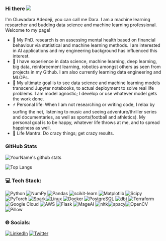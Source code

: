 ### Hi there ![](https://user-images.githubusercontent.com/18350557/176309783-0785949b-9127-417c-8b55-ab5a4333674e.gif)

<!--
**peter716/peter716** is a ✨ _special_ ✨ repository because its `README.md` (this file) appears on your GitHub profile.

Here are some ideas to get you started:

- 🔭 I’m currently working on ...
- 🌱 I’m currently learning ...
- 👯 I’m looking to collaborate on ...
- 🤔 I’m looking for help with ...
- 💬 Ask me about ...
- 📫 How to reach me: ...
- 😄 Pronouns: ...
- ⚡ Fun fact: ...
![Python](https://img.shields.io/badge/python-3670A0?style=flat&logo=python&logoColor=ffdd54) ![AWS](https://img.shields.io/badge/AWS-%23FF9900.svg?style=flat&logo=amazon-aws&logoColor=white) ![Google Cloud](https://img.shields.io/badge/GoogleCloud-%234285F4.svg?style=flat&logo=google-cloud&logoColor=white) ![Flask](https://img.shields.io/badge/flask-%23000.svg?style=flat&logo=flask&logoColor=white) ![FastAPI](https://img.shields.io/badge/FastAPI-005571?style=flat&logo=fastapi) ![Apache Airflow](https://img.shields.io/badge/Apache%20Airflow-017CEE?style=flat&logo=Apache%20Airflow&logoColor=white) ![MongoDB](https://img.shields.io/badge/MongoDB-%234ea94b.svg?style=flat&logo=mongodb&logoColor=white) ![Postgres](https://img.shields.io/badge/postgres-%23316192.svg?style=flat&logo=postgresql&logoColor=white) ![SQLite](https://img.shields.io/badge/sqlite-%2307405e.svg?style=flat&logo=sqlite&logoColor=white) ![Canva](https://img.shields.io/badge/Canva-%2300C4CC.svg?style=flat&logo=Canva&logoColor=white) ![Matplotlib](https://img.shields.io/badge/Matplotlib-%23ffffff.svg?style=flat&logo=Matplotlib&logoColor=black) ![mlflow](https://img.shields.io/badge/mlflow-%23d9ead3.svg?style=flat&logo=numpy&logoColor=blue) ![NumPy](https://img.shields.io/badge/numpy-%23013243.svg?style=flat&logo=numpy&logoColor=white) ![Pandas](https://img.shields.io/badge/pandas-%23150458.svg?style=flat&logo=pandas&logoColor=white) ![Plotly](https://img.shields.io/badge/Plotly-%233F4F75.svg?style=flat&logo=plotly&logoColor=white) ![PyTorch](https://img.shields.io/badge/PyTorch-%23EE4C2C.svg?style=flat&logo=PyTorch&logoColor=white) ![scikit-learn](https://img.shields.io/badge/scikit--learn-%23F7931E.svg?style=flat&logo=scikit-learn&logoColor=white) ![Scipy](https://img.shields.io/badge/SciPy-%230C55A5.svg?style=flat&logo=scipy&logoColor=%white) ![TensorFlow](https://img.shields.io/badge/TensorFlow-%23FF6F00.svg?style=flat&logo=TensorFlow&logoColor=white) ![Docker](https://img.shields.io/badge/docker-%230db7ed.svg?style=flat&logo=docker&logoColor=white) ![Terraform](https://img.shields.io/badge/terraform-%235835CC.svg?style=flat&logo=terraform&logoColor=white) ![APACHEKAFKA](https://img.shields.io/badge/apachekafka-231F20.svg?style=flat&logo=apachekafka&logoColor=white&color=%23231F20)

-->

I'm Oluwadara Adedeji, you can call me Dara. I am a machine learning researcher and budding data science and machine learning professional. Welcome to my page!

- 🔭 My PhD. research is on assessing mental health based on financial behaviour via statistical and machine learning methods. I am interested in AI applications and my engineering background has influenced this interest.
- 🌱 I have experience in data science, machine learning, deep learning, big data, reinforcement learning, robotics amongst others as seen from projects in my Github. I am also currently learning data engineering and MLOPs. 
- 👯 My ultimate goal is to see data science and machine learning models transcend Jupyter notebooks, to actual deployment to solve real life problems. I am model agnostic; I develop or use whatever model gets the work done.
- ⚡ Personal life: When I am not researching or writing code, I relax by surfing the net, listening to music and seeing adventure/thriller series and documentaries, as well as sports(football and athletics). My personal goal is to be happy, whatever life throws at me, and to spread happiness as well.
- 💬 Life Mantra: Do crazy things; get crazy results. 

### GitHub Stats
![YourName's github stats](https://github-readme-stats.vercel.app/api?username=darasiemi&show_icons=true&theme=radical)

![Top Langs](https://github-readme-stats.vercel.app/api/top-langs/?username=darasiemi&theme=radical&hide_border=false&include_all_commits=true&count_private=true&layout=compact)

### 💻 Tech Stack:
![Python](https://img.shields.io/badge/python-3670A0?style=flat&logo=python&logoColor=ffdd54) ![NumPy](https://img.shields.io/badge/numpy-%23013243.svg?style=flat&logo=numpy&logoColor=white) ![Pandas](https://img.shields.io/badge/pandas-%23150458.svg?style=flat&logo=pandas&logoColor=white) ![scikit-learn](https://img.shields.io/badge/scikit--learn-%23F7931E.svg?style=flat&logo=scikit-learn&logoColor=white) ![Matplotlib](https://img.shields.io/badge/Matplotlib-%23ffffff.svg?style=flat&logo=Matplotlib&logoColor=black) ![Scipy](https://img.shields.io/badge/SciPy-%230C55A5.svg?style=flat&logo=scipy&logoColor=%white)![PyTorch](https://img.shields.io/badge/PyTorch-%23EE4C2C.svg?style=flat&logo=PyTorch&logoColor=white) ![Spark](https://img.shields.io/badge/Spark-%23E25A1C.svg?style=flat&logo=apache-spark&logoColor=white)![Linux](https://img.shields.io/badge/Linux-FCC624?style=plastic&logo=linux&logoColor=black)
![Docker](https://img.shields.io/badge/docker-%230db7ed.svg?style=flat&logo=docker&logoColor=white) ![PostgreSQL](https://img.shields.io/badge/PostgreSQL-%23336791.svg?style=flat&logo=postgresql&logoColor=white)
![dbt](https://img.shields.io/badge/dbt-%2300BFC2.svg?style=flat&logo=dbt&logoColor=white)
 ![Terraform](https://img.shields.io/badge/terraform-%235835CC.svg?style=flat&logo=terraform&logoColor=white)![Google Cloud](https://img.shields.io/badge/GoogleCloud-%234285F4.svg?style=flat&logo=google-cloud&logoColor=white) ![AWS](https://img.shields.io/badge/AWS-%23FF9900.svg?style=flat&logo=amazon-aws&logoColor=white) ![Flask](https://img.shields.io/badge/flask-%23000.svg?style=flat&logo=flask&logoColor=white) ![MageAI](https://img.shields.io/badge/MageAI-%2300BFC2.svg?style=flat&logo=ai&logoColor=white) ![nltk](https://img.shields.io/badge/nltk-%2300AB66.svg?style=flat&logo=nltk&logoColor=white)![spacy](https://img.shields.io/badge/spacy-%2300B3A4.svg?style=flat&logo=spacy&logoColor=white)![OpenCV](https://img.shields.io/badge/OpenCV-%23white.svg?style=flat&logo=opencv&logoColor=white)![Pillow](https://img.shields.io/badge/Pillow-%23DAF7A6.svg?style=flat)



### 🌐 Socials:
[![LinkedIn](https://img.shields.io/badge/LinkedIn-%230077B5.svg?logo=linkedin&logoColor=white)](https://www.linkedin.com/in/oluwadara-adedeji-183770106/) [![Twitter](https://img.shields.io/badge/Twitter-%231DA1F2.svg?logo=Twitter&logoColor=white)](https://x.com/darasiemi?s=21&t=AGTRuSULcEQT0I-AGO9aHg)






